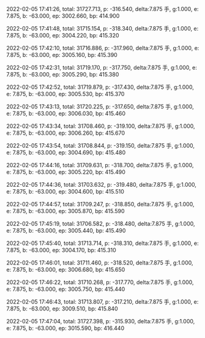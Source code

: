 2022-02-05 17:41:26, total: 31727.713, p: -316.540, delta:7.875 手, g:1.000, e: 7.875, b: -63.000, ep: 3002.660, bp: 414.900

2022-02-05 17:41:48, total: 31715.154, p: -318.340, delta:7.875 手, g:1.000, e: 7.875, b: -63.000, ep: 3004.220, bp: 415.320

2022-02-05 17:42:10, total: 31716.886, p: -317.960, delta:7.875 手, g:1.000, e: 7.875, b: -63.000, ep: 3005.160, bp: 415.390

2022-02-05 17:42:31, total: 31719.170, p: -317.750, delta:7.875 手, g:1.000, e: 7.875, b: -63.000, ep: 3005.290, bp: 415.380

2022-02-05 17:42:52, total: 31719.879, p: -317.430, delta:7.875 手, g:1.000, e: 7.875, b: -63.000, ep: 3005.530, bp: 415.370

2022-02-05 17:43:13, total: 31720.225, p: -317.650, delta:7.875 手, g:1.000, e: 7.875, b: -63.000, ep: 3006.030, bp: 415.460

2022-02-05 17:43:34, total: 31708.460, p: -319.100, delta:7.875 手, g:1.000, e: 7.875, b: -63.000, ep: 3006.260, bp: 415.670

2022-02-05 17:43:54, total: 31708.844, p: -319.150, delta:7.875 手, g:1.000, e: 7.875, b: -63.000, ep: 3004.690, bp: 415.480

2022-02-05 17:44:16, total: 31709.631, p: -318.700, delta:7.875 手, g:1.000, e: 7.875, b: -63.000, ep: 3005.220, bp: 415.490

2022-02-05 17:44:36, total: 31703.632, p: -319.480, delta:7.875 手, g:1.000, e: 7.875, b: -63.000, ep: 3004.600, bp: 415.510

2022-02-05 17:44:57, total: 31709.247, p: -318.850, delta:7.875 手, g:1.000, e: 7.875, b: -63.000, ep: 3005.870, bp: 415.590

2022-02-05 17:45:19, total: 31706.582, p: -318.480, delta:7.875 手, g:1.000, e: 7.875, b: -63.000, ep: 3005.440, bp: 415.490

2022-02-05 17:45:40, total: 31713.714, p: -318.310, delta:7.875 手, g:1.000, e: 7.875, b: -63.000, ep: 3004.170, bp: 415.310

2022-02-05 17:46:01, total: 31711.460, p: -318.520, delta:7.875 手, g:1.000, e: 7.875, b: -63.000, ep: 3006.680, bp: 415.650

2022-02-05 17:46:22, total: 31710.268, p: -317.770, delta:7.875 手, g:1.000, e: 7.875, b: -63.000, ep: 3005.750, bp: 415.440

2022-02-05 17:46:43, total: 31713.807, p: -317.210, delta:7.875 手, g:1.000, e: 7.875, b: -63.000, ep: 3009.510, bp: 415.840

2022-02-05 17:47:04, total: 31727.398, p: -315.930, delta:7.875 手, g:1.000, e: 7.875, b: -63.000, ep: 3015.590, bp: 416.440
